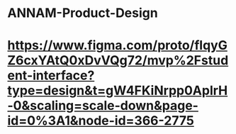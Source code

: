 # ANNAM-Product-Design
# https://www.figma.com/proto/flqyGZ6cxYAtQ0xDvVQg72/mvp%2Fstudent-interface?type=design&t=gW4FKiNrpp0AplrH-0&scaling=scale-down&page-id=0%3A1&node-id=366-2775
